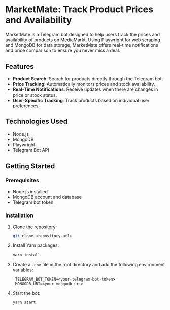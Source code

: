 # MarketMate: Track Product Prices and Availability

MarketMate is a Telegram bot designed to help users track the prices and availability of products on MediaMarkt. Using Playwright for web scraping and MongoDB for data storage, MarketMate offers real-time notifications and price comparison to ensure you never miss a deal.

## Features

- **Product Search**: Search for products directly through the Telegram bot.
- **Price Tracking**: Automatically monitors prices and stock availability.
- **Real-Time Notifications**: Receive updates when there are changes in price or stock status.
- **User-Specific Tracking**: Track products based on individual user preferences.

## Technologies Used

- Node.js
- MongoDB
- Playwright
- Telegram Bot API

## Getting Started

### Prerequisites

- Node.js installed
- MongoDB account and database
- Telegram bot token

### Installation

1. Clone the repository:
   ```bash
   git clone <repository-url>
   ```
2. Install Yarn packages:
   ```bash
   yarn install
   ```
3. Create a `.env` file in the root directory and add the following environment variables:
   ```env
    TELEGRAM_BOT_TOKEN=<your-telegram-bot-token>
    MONGODB_URI=<your-mongodb-uri>
   ```
4. Start the bot:
   ```bash
   yarn start
   ```
